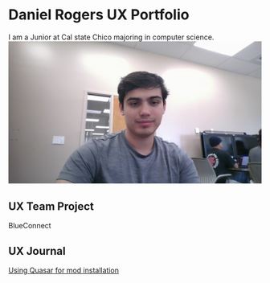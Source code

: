 # Daniel Rogers UX Portfolio

I am a Junior at Cal state Chico majoring in computer science.
![Picture of Me](/assets/DanielRogers.jpg)

## UX Team Project

BlueConnect

## UX Journal

[Using Quasar for mod installation](j01/)
